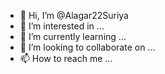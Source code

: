 - 👋 Hi, I’m @Alagar22Suriya
- 👀 I’m interested in ...
- 🌱 I’m currently learning ...
- 💞️ I’m looking to collaborate on ...
- 📫 How to reach me ...

<!---
Alagar22Suriya/Alagar22Suriya is a ✨ special ✨ repository because its `README.md` (this file) appears on your GitHub profile.
You can click the Preview link to take a look at your changes.
--->
